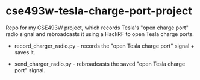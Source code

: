 # cse493w-tesla-charge-port-project
Repo for my CSE493W project, which records Tesla's "open charge port" radio signal and rebroadcasts it using a HackRF to open Tesla charge ports.

- record_charger_radio.py - records the "open Tesla charge port" signal + saves it.

- send_charger_radio.py - rebroadcasts the saved "open Tesla charge port" signal.

